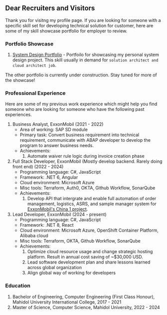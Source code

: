 ## Dear Recruiters and Visitors

Thank you for visitng my profile page. If you are looking for someone with a specific skill set for developing technical solution for customer, here are some of my skill showcase portfolio for employer to review.

### Portfolio Showcase

1. [System Design Portfolio](https://github.com/RealFilllykung/system-design-portfolio) - Portfoilo for showcasing my personal system design project. This skill usually in demand for `solution architect and cloud architect job`.

The other portfolio is currently under construction. Stay tuned for more of the showcase!

### Professional Experience

Here are some of my previous work experience which might help you find someone who are looking for someone who have the following past experiences.

1. Business Analyst, ExxonMobil (2021 - 2022)
    - Area of working: SAP SD module
    - Primary task: Convert business requirement into technical requirement, communicate with ABAP developer to develop the program to answer business needs.
    - Achievements:
        1. Automate waiver rule logic during invoice creation phase
2. Full Stack Developer, ExxonMobil (Mostly develop backend. Rarely doing front end) (2022 - 2024)
    - Programming language: C#, JavaScript
    - Framework: .NET 6, Angular
    - Cloud environment: Microsoft Azure
    - Misc tools: Terraform, Auth0, OKTA, Github Workflow, SonarQube
    - Achievements:
        1. Develop API that intergrate and enable full automation of order management, logistics, ASRS, and sample manager system for [ExxonMobil's China 1 project](https://www.bloomberg.com/news/articles/2023-06-01/exxon-eyes-china-plastics-market-with-multi-billion-dollar-petrochemical-complex).
3. Lead Developer, ExxonMobil (2024 - present)
    - Programming language: C#, JavaScript
    - Framework: .NET 8, React
    - Cloud environment: Microsoft Azure, OpenShift Container Platform, Alibaba cloud
    - Misc tools: Terraform, OKTA, Github Workflow, SonarQube
    - Achievements:
        1. Optimize cloud resource usage and change strategic hosting platform. Result in annual cost saving of ~$30,000 USD.
        2. Lead software development plan and share lessons learned across global organization
        3. Align global way of working for developers

### Education

1. Bachelor of Engineering, Computer Engineering (First Class Honour), Mahidol University International College, 2017 - 2021
2. Master of Science, Computer Science, Mahidol University, 2022 - 2024

<!--
**RealFilllykung/RealFilllykung** is a ✨ _special_ ✨ repository because its `README.md` (this file) appears on your GitHub profile.

Here are some ideas to get you started:

- 🔭 I’m currently working on ...
- 🌱 I’m currently learning ...
- 👯 I’m looking to collaborate on ...
- 🤔 I’m looking for help with ...
- 💬 Ask me about ...
- 📫 How to reach me: ...
- 😄 Pronouns: ...
- ⚡ Fun fact: ...
-->
